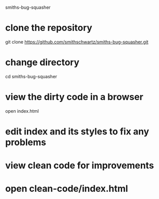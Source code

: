 smiths-bug-squasher

# clone the repository
git clone https://github.com/smithschwartz/smiths-bug-squasher.git

# change directory
cd smiths-bug-squasher

# view the dirty code in a browser
open index.html

# edit index and its styles to fix any problems

# view clean code for improvements
open clean-code/index.html
===================